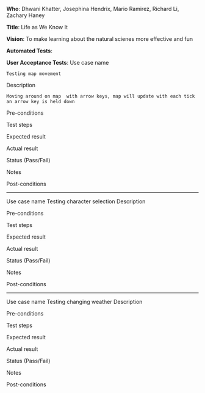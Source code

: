 **Who**: Dhwani Khatter, Josephina Hendrix, Mario Ramirez, Richard Li, Zachary Haney

**Title**: Life as We Know It

**Vision**: To make learning about the natural scienes more effective and fun

**Automated Tests**:

**User Acceptance Tests**:
Use case name

	Testing map movement
Description

	Moving around on map  with arrow keys, map will update with each tick an arrow key is held down
Pre-conditions

Test steps

Expected result

Actual result

Status (Pass/Fail)

Notes

Post-conditions

___

Use case name
  Testing character selection
Description
	
Pre-conditions

Test steps

Expected result

Actual result

Status (Pass/Fail)

Notes

Post-conditions

___
Use case name
	Testing changing weather
Description
	
Pre-conditions

Test steps

Expected result

Actual result

Status (Pass/Fail)

Notes

Post-conditions



